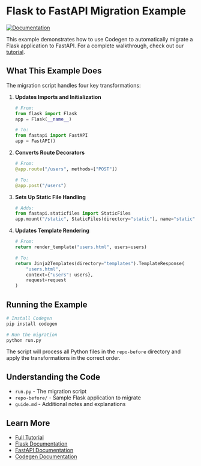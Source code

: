 # Flask to FastAPI Migration Example

[![Documentation](https://img.shields.io/badge/docs-docs.codegen.com-blue)](https://docs.codegen.com/tutorials/flask-to-fastapi)

This example demonstrates how to use Codegen to automatically migrate a Flask application to FastAPI. For a complete walkthrough, check out our [tutorial](https://docs.codegen.com/tutorials/flask-to-fastapi).

## What This Example Does

The migration script handles four key transformations:

1. **Updates Imports and Initialization**
   ```python
   # From:
   from flask import Flask
   app = Flask(__name__)

   # To:
   from fastapi import FastAPI
   app = FastAPI()
   ```

2. **Converts Route Decorators**
   ```python
   # From:
   @app.route("/users", methods=["POST"])

   # To:
   @app.post("/users")
   ```

3. **Sets Up Static File Handling**
   ```python
   # Adds:
   from fastapi.staticfiles import StaticFiles
   app.mount("/static", StaticFiles(directory="static"), name="static")
   ```

4. **Updates Template Rendering**
   ```python
   # From:
   return render_template("users.html", users=users)

   # To:
   return Jinja2Templates(directory="templates").TemplateResponse(
       "users.html",
       context={"users": users},
       request=request
   )
   ```

## Running the Example

```bash
# Install Codegen
pip install codegen

# Run the migration
python run.py
```

The script will process all Python files in the `repo-before` directory and apply the transformations in the correct order.

## Understanding the Code

- `run.py` - The migration script
- `repo-before/` - Sample Flask application to migrate
- `guide.md` - Additional notes and explanations

## Learn More

- [Full Tutorial](https://docs.codegen.com/tutorials/flask-to-fastapi)
- [Flask Documentation](https://flask.palletsprojects.com/)
- [FastAPI Documentation](https://fastapi.tiangolo.com/)
- [Codegen Documentation](https://docs.codegen.com)
